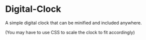 # Digital-Clock

A simple digital clock that can be minified and included anywhere. 

(You may have to use CSS to scale the clock to fit accordingly)
